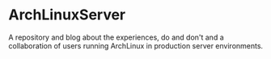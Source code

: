 ArchLinuxServer
===============

A repository and blog about the experiences, do and don't and a collaboration of users running ArchLinux in production server environments.
